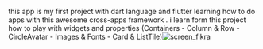 this app is my first project with dart language and flutter learning how to do apps with this awesome cross-apps framework . i learn form this project how to play with widgets and properties (Containers - Column & Row - CircleAvatar - Images & Fonts - Card & ListTile)![screen_fikra](https://github.com/bwalidd/flutter_app_card/assets/90640697/c56e5410-20af-4065-a719-5f96dddf2f01)
